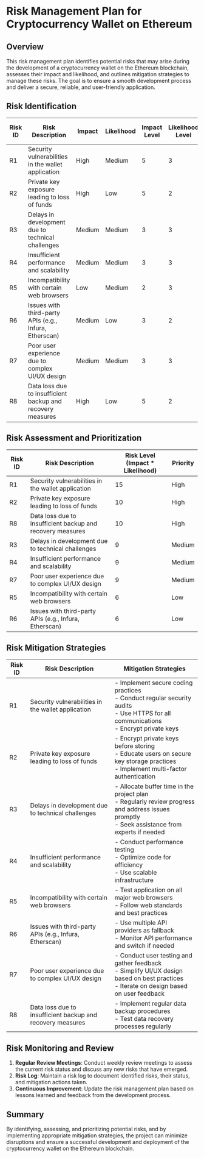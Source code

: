 # Risk Management Plan for Cryptocurrency Wallet on Ethereum

## Overview
This risk management plan identifies potential risks that may arise during the development of a cryptocurrency wallet on the Ethereum blockchain, assesses their impact and likelihood, and outlines mitigation strategies to manage these risks. The goal is to ensure a smooth development process and deliver a secure, reliable, and user-friendly application.

## Risk Identification

| **Risk ID** | **Risk Description**                                      | **Impact** | **Likelihood** | **Impact Level** | **Likelihood Level** | **Risk Level** (Impact * Likelihood) |
|-------------|------------------------------------------------------------|------------|----------------|------------------|----------------------|---------------------------------------|
| R1          | Security vulnerabilities in the wallet application         | High       | Medium         | 5                | 3                    | 15                                    |
| R2          | Private key exposure leading to loss of funds              | High       | Low            | 5                | 2                    | 10                                    |
| R3          | Delays in development due to technical challenges          | Medium     | Medium         | 3                | 3                    | 9                                     |
| R4          | Insufficient performance and scalability                   | Medium     | Medium         | 3                | 3                    | 9                                     |
| R5          | Incompatibility with certain web browsers                  | Low        | Medium         | 2                | 3                    | 6                                     |
| R6          | Issues with third-party APIs (e.g., Infura, Etherscan)     | Medium     | Low            | 3                | 2                    | 6                                     |
| R7          | Poor user experience due to complex UI/UX design           | Medium     | Medium         | 3                | 3                    | 9                                     |
| R8          | Data loss due to insufficient backup and recovery measures | High       | Low            | 5                | 2                    | 10                                    |

## Risk Assessment and Prioritization

| **Risk ID** | **Risk Description**                                      | **Risk Level** (Impact * Likelihood) | **Priority** |
|-------------|------------------------------------------------------------|---------------------------------------|--------------|
| R1          | Security vulnerabilities in the wallet application         | 15                                    | High         |
| R2          | Private key exposure leading to loss of funds              | 10                                    | High         |
| R8          | Data loss due to insufficient backup and recovery measures | 10                                    | High         |
| R3          | Delays in development due to technical challenges          | 9                                     | Medium       |
| R4          | Insufficient performance and scalability                   | 9                                     | Medium       |
| R7          | Poor user experience due to complex UI/UX design           | 9                                     | Medium       |
| R5          | Incompatibility with certain web browsers                  | 6                                     | Low          |
| R6          | Issues with third-party APIs (e.g., Infura, Etherscan)     | 6                                     | Low          |

## Risk Mitigation Strategies

| **Risk ID** | **Risk Description**                                      | **Mitigation Strategies**                                                                                                        |
|-------------|------------------------------------------------------------|-----------------------------------------------------------------------------------------------------------------------------------|
| R1          | Security vulnerabilities in the wallet application         | - Implement secure coding practices<br>- Conduct regular security audits<br>- Use HTTPS for all communications<br>- Encrypt private keys |
| R2          | Private key exposure leading to loss of funds              | - Encrypt private keys before storing<br>- Educate users on secure key storage practices<br>- Implement multi-factor authentication          |
| R3          | Delays in development due to technical challenges          | - Allocate buffer time in the project plan<br>- Regularly review progress and address issues promptly<br>- Seek assistance from experts if needed   |
| R4          | Insufficient performance and scalability                   | - Conduct performance testing<br>- Optimize code for efficiency<br>- Use scalable infrastructure                                       |
| R5          | Incompatibility with certain web browsers                  | - Test application on all major web browsers<br>- Follow web standards and best practices                                                |
| R6          | Issues with third-party APIs (e.g., Infura, Etherscan)     | - Use multiple API providers as fallback<br>- Monitor API performance and switch if needed                                             |
| R7          | Poor user experience due to complex UI/UX design           | - Conduct user testing and gather feedback<br>- Simplify UI/UX design based on best practices<br>- Iterate on design based on user feedback   |
| R8          | Data loss due to insufficient backup and recovery measures | - Implement regular data backup procedures<br>- Test data recovery processes regularly                                                   |

## Risk Monitoring and Review

1. **Regular Review Meetings**: Conduct weekly review meetings to assess the current risk status and discuss any new risks that have emerged.
2. **Risk Log**: Maintain a risk log to document identified risks, their status, and mitigation actions taken.
3. **Continuous Improvement**: Update the risk management plan based on lessons learned and feedback from the development process.

## Summary

By identifying, assessing, and prioritizing potential risks, and by implementing appropriate mitigation strategies, the project can minimize disruptions and ensure a successful development and deployment of the cryptocurrency wallet on the Ethereum blockchain.
